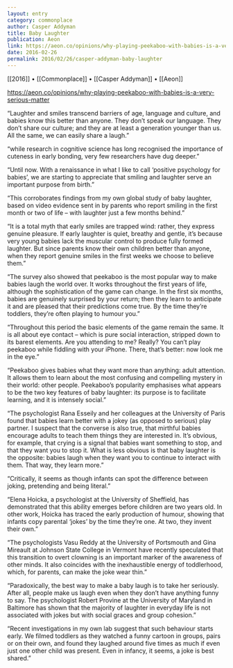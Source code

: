```yaml
---
layout: entry
category: commonplace
author: Casper Addyman
title: Baby Laughter
publication: Aeon
link: https://aeon.co/opinions/why-playing-peekaboo-with-babies-is-a-very-serious-matter
date: 2016-02-26
permalink: 2016/02/26/casper-addyman-baby-laughter
---
```


[[2016]] • [[Commonplace]] • [[Casper Addyman]] • [[Aeon]]

https://aeon.co/opinions/why-playing-peekaboo-with-babies-is-a-very-serious-matter

“Laughter and smiles transcend barriers of age, language and culture, and babies know this better than anyone. They don’t speak our language. They don’t share our culture; and they are at least a generation younger than us. All the same, we can easily share a laugh.”

“while research in cognitive science has long recognised the importance of cuteness in early bonding, very few researchers have dug deeper.”

“Until now. With a renaissance in what I like to call ‘positive psychology for babies’, we are starting to appreciate that smiling and laughter serve an important purpose from birth.”

“This corroborates findings from my own global study of baby laughter, based on video evidence sent in by parents who report smiling in the first month or two of life – with laughter just a few months behind.”

“It is a total myth that early smiles are trapped wind: rather, they express genuine pleasure. If early laughter is quiet, breathy and gentle, it’s because very young babies lack the muscular control to produce fully formed laughter. But since parents know their own children better than anyone, when they report genuine smiles in the first weeks we choose to believe them.”

“The survey also showed that peekaboo is the most popular way to make babies laugh the world over. It works throughout the first years of life, although the sophistication of the game can change. In the first six months, babies are genuinely surprised by your return; then they learn to anticipate it and are pleased that their predictions come true. By the time they’re toddlers, they’re often playing to humour you.”

“Throughout this period the basic elements of the game remain the same. It is all about eye contact – which is pure social interaction, stripped down to its barest elements. Are you attending to me? Really? You can’t play peekaboo while fiddling with your iPhone. There, that’s better: now look me in the eye.”

“Peekaboo gives babies what they want more than anything: adult attention. It allows them to learn about the most confusing and compelling mystery in their world: other people. Peekaboo’s popularity emphasises what appears to be the two key features of baby laughter: its purpose is to facilitate learning, and it is intensely social.”

“The psychologist Rana Esseily and her colleagues at the University of Paris found that babies learn better with a jokey (as opposed to serious) play partner. I suspect that the converse is also true, that mirthful babies encourage adults to teach them things they are interested in. It’s obvious, for example, that crying is a signal that babies want something to stop, and that they want you to stop it. What is less obvious is that baby laughter is the opposite: babies laugh when they want you to continue to interact with them. That way, they learn more.”

“Critically, it seems as though infants can spot the difference between joking, pretending and being literal.”

“Elena Hoicka, a psychologist at the University of Sheffield, has demonstrated that this ability emerges before children are two years old. In other work, Hoicka has traced the early production of humour, showing that infants copy parental ‘jokes’ by the time they’re one. At two, they invent their own.”

“The psychologists Vasu Reddy at the University of Portsmouth and Gina Mireault at Johnson State College in Vermont have recently speculated that this transition to overt clowning is an important marker of the awareness of other minds. It also coincides with the inexhaustible energy of toddlerhood, which, for parents, can make the joke wear thin.”

“Paradoxically, the best way to make a baby laugh is to take her seriously. After all, people make us laugh even when they don’t have anything funny to say. The psychologist Robert Provine at the University of Maryland in Baltimore has shown that the majority of laughter in everyday life is not associated with jokes but with social graces and group cohesion.”

“Recent investigations in my own lab suggest that such behaviour starts early. We filmed toddlers as they watched a funny cartoon in groups, pairs or on their own, and found they laughed around five times as much if even just one other child was present. Even in infancy, it seems, a joke is best shared.”


